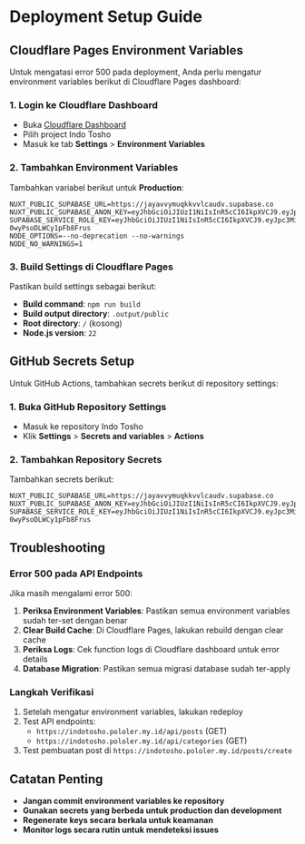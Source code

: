 # Deployment Setup Guide

## Cloudflare Pages Environment Variables

Untuk mengatasi error 500 pada deployment, Anda perlu mengatur environment variables berikut di Cloudflare Pages dashboard:

### 1. Login ke Cloudflare Dashboard
- Buka [Cloudflare Dashboard](https://dash.cloudflare.com/)
- Pilih project Indo Tosho
- Masuk ke tab **Settings** > **Environment Variables**

### 2. Tambahkan Environment Variables

Tambahkan variabel berikut untuk **Production**:

```
NUXT_PUBLIC_SUPABASE_URL=https://jayavvymuqkkvvlcaudv.supabase.co
NUXT_PUBLIC_SUPABASE_ANON_KEY=eyJhbGciOiJIUzI1NiIsInR5cCI6IkpXVCJ9.eyJpc3MiOiJzdXBhYmFzZSIsInJlZiI6ImpheWF2dnltdXFra3Z2bGNhdWR2Iiwicm9sZSI6ImFub24iLCJpYXQiOjE3NTI0MDQ3ODgsImV4cCI6MjA2Nzk4MDc4OH0.sJBe0uaHUg3W15MtLfT7pe75LZxi5FGtygSRYHFW9tw
SUPABASE_SERVICE_ROLE_KEY=eyJhbGciOiJIUzI1NiIsInR5cCI6IkpXVCJ9.eyJpc3MiOiJzdXBhYmFzZSIsInJlZiI6ImpheWF2dnltdXFra3Z2bGNhdWR2Iiwicm9sZSI6InNlcnZpY2Vfcm9sZSIsImlhdCI6MTc1MjQwNDc4OCwiZXhwIjoyMDY3OTgwNzg4fQ.9DNB201dDLBk009YwZfVmW-0wyPsoDLWCy1pFb8Frus
NODE_OPTIONS=--no-deprecation --no-warnings
NODE_NO_WARNINGS=1
```

### 3. Build Settings di Cloudflare Pages

Pastikan build settings sebagai berikut:
- **Build command**: `npm run build`
- **Build output directory**: `.output/public`
- **Root directory**: `/` (kosong)
- **Node.js version**: `22`

## GitHub Secrets Setup

Untuk GitHub Actions, tambahkan secrets berikut di repository settings:

### 1. Buka GitHub Repository Settings
- Masuk ke repository Indo Tosho
- Klik **Settings** > **Secrets and variables** > **Actions**

### 2. Tambahkan Repository Secrets

Tambahkan secrets berikut:

```
NUXT_PUBLIC_SUPABASE_URL=https://jayavvymuqkkvvlcaudv.supabase.co
NUXT_PUBLIC_SUPABASE_ANON_KEY=eyJhbGciOiJIUzI1NiIsInR5cCI6IkpXVCJ9.eyJpc3MiOiJzdXBhYmFzZSIsInJlZiI6ImpheWF2dnltdXFra3Z2bGNhdWR2Iiwicm9sZSI6ImFub24iLCJpYXQiOjE3NTI0MDQ3ODgsImV4cCI6MjA2Nzk4MDc4OH0.sJBe0uaHUg3W15MtLfT7pe75LZxi5FGtygSRYHFW9tw
SUPABASE_SERVICE_ROLE_KEY=eyJhbGciOiJIUzI1NiIsInR5cCI6IkpXVCJ9.eyJpc3MiOiJzdXBhYmFzZSIsInJlZiI6ImpheWF2dnltdXFra3Z2bGNhdWR2Iiwicm9sZSI6InNlcnZpY2Vfcm9sZSIsImlhdCI6MTc1MjQwNDc4OCwiZXhwIjoyMDY3OTgwNzg4fQ.9DNB201dDLBk009YwZfVmW-0wyPsoDLWCy1pFb8Frus
```

## Troubleshooting

### Error 500 pada API Endpoints

Jika masih mengalami error 500:

1. **Periksa Environment Variables**: Pastikan semua environment variables sudah ter-set dengan benar
2. **Clear Build Cache**: Di Cloudflare Pages, lakukan rebuild dengan clear cache
3. **Periksa Logs**: Cek function logs di Cloudflare dashboard untuk error details
4. **Database Migration**: Pastikan semua migrasi database sudah ter-apply

### Langkah Verifikasi

1. Setelah mengatur environment variables, lakukan redeploy
2. Test API endpoints:
   - `https://indotosho.pololer.my.id/api/posts` (GET)
   - `https://indotosho.pololer.my.id/api/categories` (GET)
3. Test pembuatan post di `https://indotosho.pololer.my.id/posts/create`

## Catatan Penting

- **Jangan commit environment variables ke repository**
- **Gunakan secrets yang berbeda untuk production dan development**
- **Regenerate keys secara berkala untuk keamanan**
- **Monitor logs secara rutin untuk mendeteksi issues**
